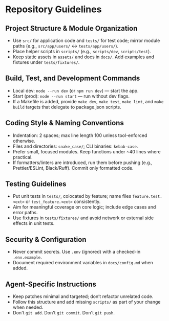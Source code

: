 # Repository Guidelines

## Project Structure & Module Organization
- Use `src/` for application code and `tests/` for test code; mirror module paths (e.g., `src/app/users/` ↔ `tests/app/users/`).
- Place helper scripts in `scripts/` (e.g., `scripts/dev`, `scripts/test`).
- Keep static assets in `assets/` and docs in `docs/`. Add examples and fixtures under `tests/fixtures/`.

## Build, Test, and Development Commands
- Local dev: `node --run dev` (or `npm run dev`) — start the app.
- Start (prod): `node --run start` — run without dev flags.
- If a Makefile is added, provide `make dev`, `make test`, `make lint`, and `make build` targets that delegate to package.json scripts.

## Coding Style & Naming Conventions
- Indentation: 2 spaces; max line length 100 unless tool-enforced otherwise.
- Files and directories: `snake_case/`; CLI binaries: `kebab-case`.
- Prefer small, focused modules. Keep functions under ~40 lines where practical.
- If formatters/linters are introduced, run them before pushing (e.g., Prettier/ESLint, Black/Ruff). Commit only formatted code.

## Testing Guidelines
- Put unit tests in `tests/`, colocated by feature; name files `feature.test.<ext>` or `test_feature.<ext>` consistently.
- Aim for meaningful coverage on core logic; include edge cases and error paths.
- Use fixtures in `tests/fixtures/` and avoid network or external side effects in unit tests.

## Security & Configuration
- Never commit secrets. Use `.env` (ignored) with a checked-in `.env.example`.
- Document required environment variables in `docs/config.md` when added.

## Agent-Specific Instructions
- Keep patches minimal and targeted; don’t refactor unrelated code.
- Follow this structure and add missing `scripts/` as part of your change when needed.
- Don't `git add`. Don't `git commit`. Don't `git push`.

